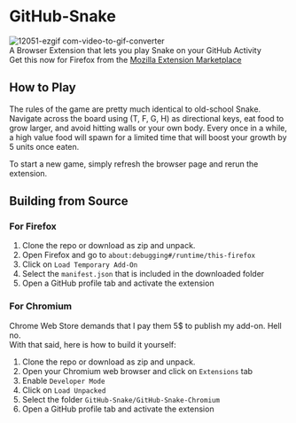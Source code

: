 # GitHub-Snake
![12051-ezgif com-video-to-gif-converter](https://github.com/user-attachments/assets/9b7b12f0-3aaa-4f8c-bde2-f935c91cfeaf)  
A Browser Extension that lets you play Snake on your GitHub Activity    
Get this now for Firefox from the [Mozilla Extension Marketplace](https://addons.mozilla.org/en-US/firefox/addon/github-snake-game/)

## How to Play
The rules of the game are pretty much identical to old-school Snake. Navigate across the board using (T, F, G, H) as directional keys, eat food to grow larger, and avoid hitting walls or your own body. Every once in a while, a high value food will spawn for a limited time that will boost your growth by 5 units once eaten. 

To start a new game, simply refresh the browser page and rerun the extension.


## Building from Source
### For Firefox
1. Clone the repo or download as zip and unpack.
2. Open Firefox and go to `about:debugging#/runtime/this-firefox`
3. Click on `Load Temporary Add-On`
4. Select the `manifest.json` that is included in the downloaded folder
5. Open a GitHub profile tab and activate the extension


### For Chromium
Chrome Web Store demands that I pay them 5$ to publish my add-on. Hell no.  
With that said, here is how to build it yourself:
1. Clone the repo or download as zip and unpack.
2. Open your Chromium web browser and click on `Extensions` tab
3. Enable `Developer Mode`
4. Click on `Load Unpacked`
5. Select the folder `GitHub-Snake/GitHub-Snake-Chromium`
6. Open a GitHub profile tab and activate the extension


